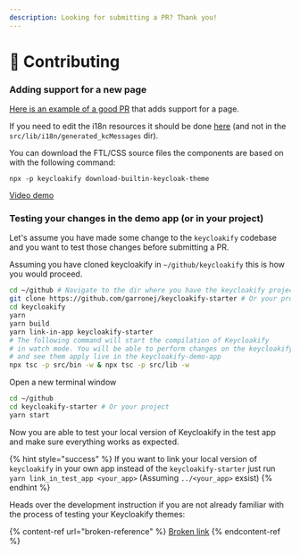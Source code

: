 ```yaml
---
description: Looking for submitting a PR? Thank you!
---
```


# 💟 Contributing

### Adding support for a new page

[Here is an example of a good PR](https://github.com/InseeFrLab/keycloakify/pull/92) that adds support for a page.

If you need to edit the i18n resources it should be done [here](https://github.com/InseeFrLab/keycloakify/blob/58c8306cf467f5884757683cf34428deba55ce57/src/lib/i18n/index.tsx#L9-L30) (and not in the `src/lib/i18n/generated_kcMessages` dir).

You can download the FTL/CSS source files the components are based on with the following command:

`npx -p keycloakify download-builtin-keycloak-theme`

[Video demo](https://user-images.githubusercontent.com/6702424/164304458-934b0e1d-9de7-4bb4-8a1c-e06a70b1636a.mov)

### Testing your changes in the demo app (or in your project)

Let's assume you have made some change to the `keycloakify` codebase and you want to test those changes before submitting a PR.

Assuming you have cloned keycloakify in `~/github/keycloakify` this is how you would proceed.

```bash
cd ~/github # Navigate to the dir where you have the keycloakify project
git clone https://github.com/garronej/keycloakify-starter # Or your project
cd keycloakify
yarn
yarn build
yarn link-in-app keycloakify-starter
# The following command will start the compilation of Keycloakify
# in watch mode. You will be able to perform changes on the keycloakify code
# and see them apply live in the keycloakify-demo-app
npx tsc -p src/bin -w & npx tsc -p src/lib -w 
```

Open a new terminal window

```bash
cd ~/github
cd keycloakify-starter # Or your project
yarn start
```

Now you are able to test your local version of Keycloakify in the test app and make sure everything works as expected.

{% hint style="success" %}
If you want to link your local version of `keycloakify` in your own app instead of the `keycloakify-starter` just run `yarn link_in_test_app <your_app>` (Assuming `../<your_app>` exsist)
{% endhint %}

Heads over the development instruction if you are not already familiar with the process of testing your Keycloakify themes:

{% content-ref url="broken-reference" %}
[Broken link](broken-reference)
{% endcontent-ref %}
